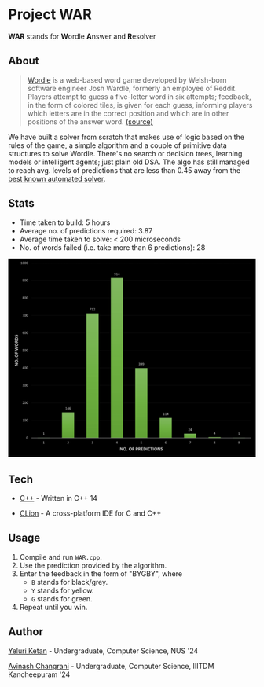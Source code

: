 # Project WAR

**WAR** stands for **W**ordle **A**nswer and **R**esolver

## About

> [Wordle](https://www.powerlanguage.co.uk/wordle/) is a web-based word game developed by Welsh-born software engineer Josh Wardle, formerly an employee of Reddit. Players attempt to guess a five-letter word in six attempts; feedback, in the form of colored tiles, is given for each guess, informing players which letters are in the correct position and which are in other positions of the answer word. [(source)](https://en.wikipedia.org/wiki/Wordle)

We have built a solver from scratch that makes use of logic based on the rules of the game, a simple algorithm and a couple of primitive data structures to solve Wordle. There's no search or decision trees, learning models or intelligent agents; just plain old DSA. The algo has still managed to reach avg. levels of predictions that are less than 0.45 away from the [best known automated solver](https://jonathanolson.net/wordle-solver/).

## Stats

- Time taken to build: 5 hours
- Average no. of predictions required: 3.87
- Average time taken to solve: < 200 microseconds
- No. of words failed (i.e. take more than 6 predictions): 28

![Distribution](lib/Distribution.png)

## Tech

- [C++](https://en.cppreference.com/w/cpp/14) - Written in C++ 14

- [CLion](https://www.jetbrains.com/clion/download/#section=windows) - A cross-platform IDE for C and C++

## Usage

1. Compile and run `WAR.cpp`.
2. Use the prediction provided by the algorithm.
3. Enter the feedback in the form of "BYGBY", where
   - `B` stands for black/grey.
   - `Y` stands for yellow.
   - `G` stands for green.
4. Repeat until you win.

## Author

[Yeluri Ketan](https://github.com/YeluriKetan) - Undergraduate, Computer Science, NUS '24

[Avinash Changrani](https://github.com/nabobery) - Undergraduate, Computer Science, IIITDM Kancheepuram '24